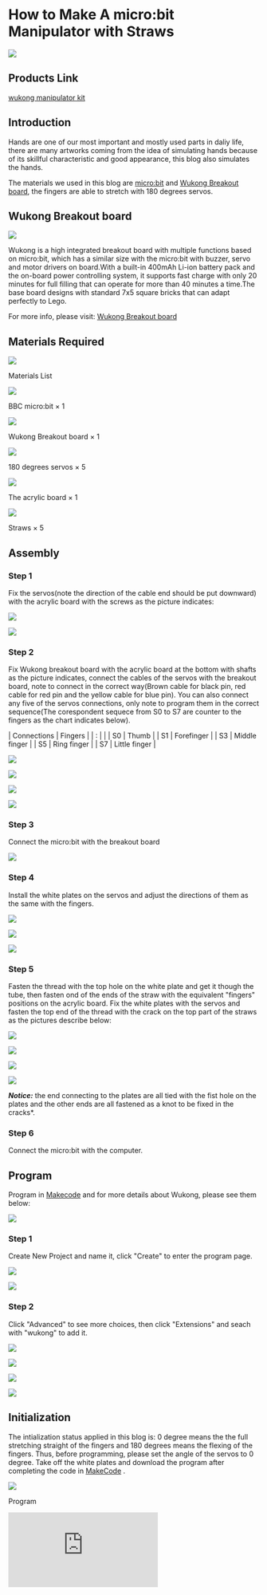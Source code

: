 # How to Make A micro:bit Manipulator with Straws



![](https://wiki-media-ef.oss-cn-hongkong.aliyuncs.com/i18n/en/docusaurus-plugin-content-docs/current/microbit/interesting-case/straw-manipulator/images/straw-manipulator-01.gif)

## Products Link

[wukong manipulator kit](https://shop.elecfreaks.com/products/elecfreaks-wukong-manipulator-kit?_pos=2&_sid=5727058f5&_ss=r)



## Introduction

Hands are one of our most important and mostly used parts in daliy life, there are many artworks coming from the idea of simulating hands because of its skillful characteristic and good appearance, this blog also simulates the hands.

The materials we used in this blog are [micro:bit](https://www.microbit.org) and [Wukong Breakout board](https://www.elecfreaks.com/learn-en/microbitExtensionModule/wukong.html), the fingers are able to stretch with 180 degrees servos.

## Wukong Breakout board

![](https://wiki-media-ef.oss-cn-hongkong.aliyuncs.com/i18n/en/docusaurus-plugin-content-docs/current/microbit/interesting-case/straw-manipulator/images/straw-manipulator-03.png)



Wukong is a high integrated breakout board with multiple functions based on micro:bit, which has a similar size with the micro:bit with buzzer, servo and motor drivers on board.With a built-in 400mAh Li-ion battery pack and the on-board power controlling system, it supports fast charge with only 20 minutes for full filling that can operate for more than 40 minutes a time.The base board designs with standard 7x5 square bricks that can adapt perfectly to Lego.

For more info, please visit: [Wukong Breakout board](https://www.elecfreaks.com/learn-en/microbitExtensionModule/wukong.html)



## Materials Required

![](https://wiki-media-ef.oss-cn-hongkong.aliyuncs.com/i18n/en/docusaurus-plugin-content-docs/current/microbit/interesting-case/straw-manipulator/images/straw-manipulator-08.png)

Materials List

![](https://wiki-media-ef.oss-cn-hongkong.aliyuncs.com/i18n/en/docusaurus-plugin-content-docs/current/microbit/interesting-case/straw-manipulator/images/straw-manipulator-04.png)

BBC micro:bit × 1

![](https://wiki-media-ef.oss-cn-hongkong.aliyuncs.com/i18n/en/docusaurus-plugin-content-docs/current/microbit/interesting-case/straw-manipulator/images/straw-manipulator-02.png)

Wukong Breakout board × 1

![](https://wiki-media-ef.oss-cn-hongkong.aliyuncs.com/i18n/en/docusaurus-plugin-content-docs/current/microbit/interesting-case/straw-manipulator/images/straw-manipulator-05.png)

180 degrees servos × 5

![](https://wiki-media-ef.oss-cn-hongkong.aliyuncs.com/i18n/en/docusaurus-plugin-content-docs/current/microbit/interesting-case/straw-manipulator/images/straw-manipulator-06.png)

The acrylic board × 1

![](https://wiki-media-ef.oss-cn-hongkong.aliyuncs.com/i18n/en/docusaurus-plugin-content-docs/current/microbit/interesting-case/straw-manipulator/images/straw-manipulator-07.png)

Straws × 5


##  Assembly



### Step 1

Fix the servos(note the direction of the cable end should be put downward) with the acrylic board with the screws as the picture indicates:

![](https://wiki-media-ef.oss-cn-hongkong.aliyuncs.com/i18n/en/docusaurus-plugin-content-docs/current/microbit/interesting-case/straw-manipulator/images/straw-manipulator-09-1.png)

![](https://wiki-media-ef.oss-cn-hongkong.aliyuncs.com/i18n/en/docusaurus-plugin-content-docs/current/microbit/interesting-case/straw-manipulator/images/straw-manipulator-09.png)



### Step 2

Fix Wukong breakout board with the acrylic board at the bottom with shafts as the picture indicates, connect the cables of the servos with the breakout board, note to connect in the correct way(Brown cable for black pin, red cable for red pin and the yellow cable for blue pin). You can also connect any five of the servos connections, only note to program them in the correct sequence(The corespondent sequece from S0 to S7 are counter to the fingers as the chart indicates below).

| Connections | Fingers       |
| : |  |
| S0          | Thumb         |
| S1          | Forefinger    |
| S3          | Middle finger |
| S5          | Ring finger   |
| S7          | Little finger |

![](https://wiki-media-ef.oss-cn-hongkong.aliyuncs.com/i18n/en/docusaurus-plugin-content-docs/current/microbit/interesting-case/straw-manipulator/images/straw-manipulator-10-2.png)

![](https://wiki-media-ef.oss-cn-hongkong.aliyuncs.com/i18n/en/docusaurus-plugin-content-docs/current/microbit/interesting-case/straw-manipulator/images/straw-manipulator-10.png)

![](https://wiki-media-ef.oss-cn-hongkong.aliyuncs.com/i18n/en/docusaurus-plugin-content-docs/current/microbit/interesting-case/straw-manipulator/images/straw-manipulator-10-1.png)

![](https://wiki-media-ef.oss-cn-hongkong.aliyuncs.com/i18n/en/docusaurus-plugin-content-docs/current/microbit/interesting-case/straw-manipulator/images/straw-manipulator-11.png)

### Step 3

Connect the micro:bit with the breakout board

![](https://wiki-media-ef.oss-cn-hongkong.aliyuncs.com/i18n/en/docusaurus-plugin-content-docs/current/microbit/interesting-case/straw-manipulator/images/straw-manipulator-12.png)



### Step 4

Install the white plates on the servos and adjust the directions of them as the same with the fingers.

![](https://wiki-media-ef.oss-cn-hongkong.aliyuncs.com/i18n/en/docusaurus-plugin-content-docs/current/microbit/interesting-case/straw-manipulator/images/straw-manipulator-14-1.png)

![](https://wiki-media-ef.oss-cn-hongkong.aliyuncs.com/i18n/en/docusaurus-plugin-content-docs/current/microbit/interesting-case/straw-manipulator/images/straw-manipulator-14-2.png)

![](https://wiki-media-ef.oss-cn-hongkong.aliyuncs.com/i18n/en/docusaurus-plugin-content-docs/current/microbit/interesting-case/straw-manipulator/images/straw-manipulator-14.png)



### Step 5

Fasten the thread with the top hole on the white plate and get it though the tube, then fasten ond of the ends of the straw with the equivalent "fingers" positions on the acrylic board. Fix the white plates with the servos and fasten the top end of the thread with the crack on the top part of the straws as the pictures describe below:

![](https://wiki-media-ef.oss-cn-hongkong.aliyuncs.com/i18n/en/docusaurus-plugin-content-docs/current/microbit/interesting-case/straw-manipulator/images/straw-manipulator-14-3.png)

![](https://wiki-media-ef.oss-cn-hongkong.aliyuncs.com/i18n/en/docusaurus-plugin-content-docs/current/microbit/interesting-case/straw-manipulator/images/straw-manipulator-14-4.png)

![](https://wiki-media-ef.oss-cn-hongkong.aliyuncs.com/i18n/en/docusaurus-plugin-content-docs/current/microbit/interesting-case/straw-manipulator/images/straw-manipulator-15.png)

![](https://wiki-media-ef.oss-cn-hongkong.aliyuncs.com/i18n/en/docusaurus-plugin-content-docs/current/microbit/interesting-case/straw-manipulator/images/straw-manipulator-16.png)



***Notice:*** the end connecting to the plates are all tied with the fist hole on the plates and the other ends are all fastened as a knot to be fixed in the cracks*.



### Step 6

Connect the micro:bit with the computer.



## Program

Program in [Makecode](https://makecode.microbit.org) and for more details about Wukong, please see them below:

![](https://wiki-media-ef.oss-cn-hongkong.aliyuncs.com/i18n/en/docusaurus-plugin-content-docs/current/microbit/interesting-case/straw-manipulator/images/straw-manipulator-18.png)

### Step 1

Create New Project and name it, click "Create" to enter the program page.

![](https://wiki-media-ef.oss-cn-hongkong.aliyuncs.com/i18n/en/docusaurus-plugin-content-docs/current/microbit/interesting-case/straw-manipulator/images/straw-manipulator-21.png)

![](https://wiki-media-ef.oss-cn-hongkong.aliyuncs.com/i18n/en/docusaurus-plugin-content-docs/current/microbit/interesting-case/straw-manipulator/images/straw-manipulator-22.png)


### Step 2

Click "Advanced" to see more choices, then click "Extensions" and seach with "wukong" to add it.

![](https://wiki-media-ef.oss-cn-hongkong.aliyuncs.com/i18n/en/docusaurus-plugin-content-docs/current/microbit/interesting-case/straw-manipulator/images/straw-manipulator-19.png)

![](https://wiki-media-ef.oss-cn-hongkong.aliyuncs.com/i18n/en/docusaurus-plugin-content-docs/current/microbit/interesting-case/straw-manipulator/images/straw-manipulator-20.png)

![](https://wiki-media-ef.oss-cn-hongkong.aliyuncs.com/i18n/en/docusaurus-plugin-content-docs/current/microbit/interesting-case/straw-manipulator/images/straw-manipulator-23.png)

![](https://wiki-media-ef.oss-cn-hongkong.aliyuncs.com/i18n/en/docusaurus-plugin-content-docs/current/microbit/interesting-case/straw-manipulator/images/straw-manipulator-24.png)


## Initialization

The intialization status applied in this blog is: 0 degree means the the full stretching straight of the fingers and 180 degrees means the flexing of the fingers. Thus, before programming, please set the angle of the servos to 0 degree. Take off the white plates and download the program after completing the code in [MakeCode](https://makecode.microbit.org) .

![](https://wiki-media-ef.oss-cn-hongkong.aliyuncs.com/i18n/en/docusaurus-plugin-content-docs/current/microbit/interesting-case/straw-manipulator/images/straw-manipulator-17.png)

Program

<div
    style={{
        position: 'relative',
        paddingBottom: '60%',
        overflow: 'hidden',
    }}
>
    <iframe
        src="https://makecode.microbit.org/_PUDWA3Eu419p"
        frameborder="0"
        sandbox="allow-popups allow-forms allow-scripts allow-same-origin"
        style={{
            position: 'absolute',
            width: '100%',
            height: '100%',
        }}
    />
</div>

Fix the white plates after adjusting the servos and excute the programs, and of course, it is possible if you'd like to create your own projects!

## Sample


![](https://wiki-media-ef.oss-cn-hongkong.aliyuncs.com/i18n/en/docusaurus-plugin-content-docs/current/microbit/interesting-case/straw-manipulator/images/straw-manipulator-25.png)


Link: [wukong](https://makecode.microbit.org/_H41XojcdMRo8)

You can also download it directly below:

<div
    style={{
        position: 'relative',
        paddingBottom: '60%',
        overflow: 'hidden',
    }}
>
    <iframe
        src="https://makecode.microbit.org/_H41XojcdMRo8"
        frameborder="0"
        sandbox="allow-popups allow-forms allow-scripts allow-same-origin"
        style={{
            position: 'absolute',
            width: '100%',
            height: '100%',
        }}
    />
</div>


## FAQ


As we are using 180 degrees servos, thus the scopes value given to the programming blocks is among 0~180, after downloading the program, turn on the wukong breakout board, for more info about it please visit: [wukong breakout board](https://www.elecfreaks.com/learn-en/microbitExtensionModule/wukong.html)
